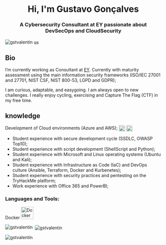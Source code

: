 <h1 align="center">Hi, I'm Gustavo Gonçalves</h1>
<h3 align="center">A Cybersecurity Consultant at EY passionate about DevSecOps and CloudSecurity</h3>

<p align="left"> <img src="https://komarev.com/ghpvc/?username=gstvalentin&label=Profile%20views&color=0e75b6&style=flat" alt="gstvalentin" align="center" /> <a href="https://linkedin.com/in/gstgoncalves" target="blank"><img align="center" src="https://raw.githubusercontent.com/rahuldkjain/github-profile-readme-generator/master/src/images/icons/Social/linked-in-alt.svg" alt="gstgoncalves" height="15" width="20" /></a></p>

<h2 align="left"> Bio </h2>

I’m currently working as Consultant at [EY](https://www.ey.com/). Currently with maturity assessment using the main information security frameworks (ISO/IEC 27001 and 27701, NIST CSF, NIST 800-53, LGPD and GDPR);

I am curious, adaptable, and easygoing. I am always open to new challenges. I really enjoy cycling, exercising and Capture The Flag (CTF) in my free time.

<h2 align="left"> knowledge </h2>


Development of Cloud environments (Azure and AWS); <img src="https://img.icons8.com/color/96/000000/amazon-web-services.png" alt="Aws" align="center" width="20" height="20"/> <img src="https://img.icons8.com/fluency/48/000000/azure-1.png" alt="Aws" align="center" width="20" height="20"/> 
- Student experience with secure development cycle (SSDLC, OWASP Top10);
- Student experience with script development (ShellScript and Python);
- Student experience with Microsoft and Linux operating systems (Ubuntu and Kali);
- Student experience with Infrastructure as Code (IaC) and DevOps culture (Ansible, Terraform, Docker and Kurbenetes);
- Student experience with security practices and pentesting on the TryHackMe platform;
- Work experience with Office 365 and PowerBI;

<h3 align="left">Languages and Tools:</h3>
<p align="left"> 
Docker <img src="https://www.vectorlogo.zone/logos/docker/docker-official.svg" alt="Docker" width="40" height="40"/> 
</p>

<p><img align="left" src="https://github-readme-stats.vercel.app/api/top-langs?username=gstvalentin&show_icons=true&locale=en&layout=compact" alt="gstvalentin" /></p>

<p>&nbsp;<img align="center" src="https://github-readme-stats.vercel.app/api?username=gstvalentin&show_icons=true&locale=en" alt="gstvalentin" /></p>

<p><img align="center" src="https://github-readme-streak-stats.herokuapp.com/?user=gstvalentin&" alt="gstvalentin" /></p>
